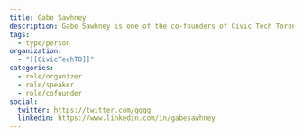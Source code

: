 ```yaml
---
title: Gabe Sawhney
description: Gabe Sawhney is one of the co-founders of Civic Tech Toronto.
tags:
  - type/person
organization:
  - "[[CivicTechTO]]"
categories:
  - role/organizer
  - role/speaker
  - role/cofounder
social:
  twitter: https://twitter.com/gggg
  linkedin: https://www.linkedin.com/in/gabesawhney
---
```

